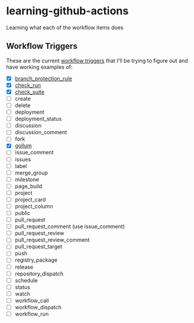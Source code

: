 # learning-github-actions
Learning what each of the workflow items does

## Workflow Triggers

These are the current [workflow triggers](https://docs.github.com/en/actions/using-workflows/events-that-trigger-workflows) that I'll be trying to figure out and have working examples of: 

- [x] [branch_protection_rule](https://github.com/ryancheley/learning-github-actions/issues/21)
- [x] [check_run](https://github.com/ryancheley/learning-github-actions/issues/22)
- [x] [check_suite](https://github.com/ryancheley/learning-github-actions/issues/28)
- [ ] create
- [ ] delete
- [ ] deployment
- [ ] deployment_status
- [ ] discussion
- [ ] discussion_comment
- [ ] fork
- [x] [gollum](https://github.com/ryancheley/learning-github-actions/issues/35)
- [ ] issue_comment
- [ ] issues
- [ ] label
- [ ] merge_group
- [ ] milestone
- [ ] page_build
- [ ] project
- [ ] project_card
- [ ] project_column
- [ ] public
- [ ] pull_request
- [ ] pull_request_comment (use issue_comment)
- [ ] pull_request_review
- [ ] pull_request_review_comment
- [ ] pull_request_target
- [ ] push
- [ ] registry_package
- [ ] release
- [ ] repository_dispatch
- [ ] schedule
- [ ] status
- [ ] watch
- [ ] workflow_call
- [ ] workflow_dispatch
- [ ] workflow_run
